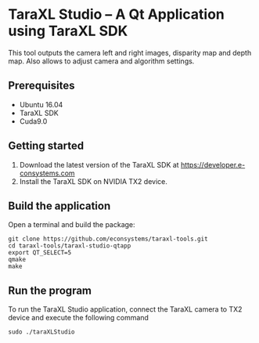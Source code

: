 # TaraXL Studio – A Qt Application using TaraXL SDK

This tool outputs the camera left and right images, disparity map and depth map. Also allows to adjust camera and algorithm settings.

## Prerequisites

- Ubuntu 16.04
- TaraXL SDK
- Cuda9.0

## Getting started

1. Download the latest version of the TaraXL SDK at https://developer.e-consystems.com
2. Install the TaraXL SDK on NVIDIA TX2 device.

## Build the application

Open a terminal and build the package:

    git clone https://github.com/econsystems/taraxl-tools.git
    cd taraxl-tools/taraxl-studio-qtapp
    export QT_SELECT=5
    qmake
    make

## Run the program

To run the TaraXL Studio application, connect the TaraXL camera to TX2 device and execute the following command

    sudo ./taraXLStudio
